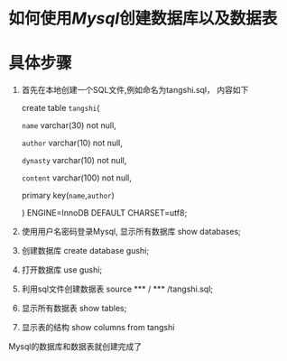 # 如何使用*Mysql*创建数据库以及数据表

# 具体步骤
1. 首先在本地创建一个SQL文件,例如命名为tangshi.sql， 内容如下

   create table `tangshi`(

     `name` varchar(30) not null,

     `author` varchar(10) not null,

     `dynasty` varchar(10) not null,

     `content` varchar(100) not null,

      primary key(`name`,`author`)

     )  ENGINE=InnoDB DEFAULT CHARSET=utf8;

2. 使用用户名密码登录Mysql, 显示所有数据库 show databases;

3. 创建数据库 create database gushi;

4. 打开数据库 use gushi;

5. 利用sql文件创建数据表 source  *** / *** /tangshi.sql;

6. 显示所有数据表 show tables;

7. 显示表的结构 show columns from tangshi

 Mysql的数据库和数据表就创建完成了

